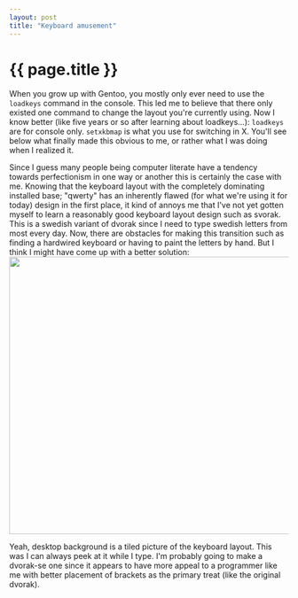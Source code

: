 ```yaml
---
layout: post
title: "Keyboard amusement"
---
```


{{ page.title }}
================

When you grow up with Gentoo, you mostly only ever need to use the ``loadkeys`` command in the console. This led me to believe that there only existed one command to change the layout you're currently using. Now I know better (like five years or so after learning about loadkeys...): ``loadkeys`` are for console only. ``setxkbmap`` is what you use for switching in X. You'll see below what finally made this obvious to me, or rather what I was doing when I realized it.

Since I guess many people being computer literate have a tendency towards perfectionism in one way or another this is certainly the case with me. Knowing that the keyboard layout with the completely dominating installed base; "qwerty" has an inherently flawed (for what we're using it for today) design in the first place, it kind of annoys me that I've not yet gotten myself to learn a reasonably good keyboard layout design such as svorak. This is a swedish variant of dvorak since I need to type swedish letters from most every day. Now, there are obstacles for making this transition such as finding a hardwired keyboard or having to paint the letters by hand. But I think I might have come up with a better solution:
<img src="http://aron.nu/s.png" style="undefined" height="501" width="803" />

Yeah, desktop background is a tiled picture of the keyboard layout. This was I can always peek at it while I type. I'm probably going to make a dvorak-se one since it appears to have more appeal to a programmer like me with better placement of brackets as the primary treat (like the original dvorak).
